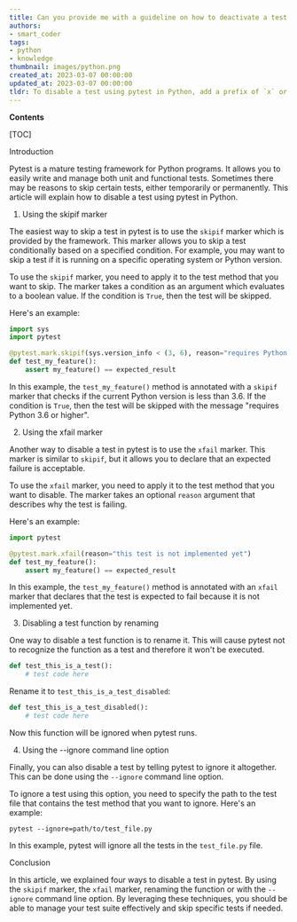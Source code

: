 ```yaml
---
title: Can you provide me with a guideline on how to deactivate a test with pytest?
authors:
- smart_coder
tags:
- python
- knowledge
thumbnail: images/python.png
created_at: 2023-03-07 00:00:00
updated_at: 2023-03-07 00:00:00
tldr: To disable a test using pytest in Python, add a prefix of `x` or `X` to the beginning of its function definition name.
---
```


**Contents**

[TOC]

Introduction

Pytest is a mature testing framework for Python programs. It allows you to easily write and manage both unit and functional tests. Sometimes there may be reasons to skip certain tests, either temporarily or permanently. This article will explain how to disable a test using pytest in Python.

1. Using the skipif marker

The easiest way to skip a test in pytest is to use the `skipif` marker which is provided by the framework. This marker allows you to skip a test conditionally based on a specified condition. For example, you may want to skip a test if it is running on a specific operating system or Python version.

To use the `skipif` marker, you need to apply it to the test method that you want to skip. The marker takes a condition as an argument which evaluates to a boolean value. If the condition is `True`, then the test will be skipped.

Here's an example:

```python
import sys
import pytest

@pytest.mark.skipif(sys.version_info < (3, 6), reason="requires Python 3.6 or higher")
def test_my_feature():
    assert my_feature() == expected_result
```

In this example, the `test_my_feature()` method is annotated with a `skipif` marker that checks if the current Python version is less than 3.6. If the condition is `True`, then the test will be skipped with the message "requires Python 3.6 or higher".

2. Using the xfail marker

Another way to disable a test in pytest is to use the `xfail` marker. This marker is similar to `skipif`, but it allows you to declare that an expected failure is acceptable.

To use the `xfail` marker, you need to apply it to the test method that you want to disable. The marker takes an optional `reason` argument that describes why the test is failing.

Here's an example:

```python
import pytest

@pytest.mark.xfail(reason="this test is not implemented yet")
def test_my_feature():
    assert my_feature() == expected_result
```

In this example, the `test_my_feature()` method is annotated with an `xfail` marker that declares that the test is expected to fail because it is not implemented yet.

3. Disabling a test function by renaming 

One way to disable a test function is to rename it. This will cause pytest not to recognize the function as a test and therefore it won't be executed. 

```python
def test_this_is_a_test():
    # test code here
```

Rename it to `test_this_is_a_test_disabled`:

```python
def test_this_is_a_test_disabled():
    # test code here
```

Now this function will be ignored when pytest runs. 

4. Using the --ignore command line option

Finally, you can also disable a test by telling pytest to ignore it altogether. This can be done using the `--ignore` command line option.

To ignore a test using this option, you need to specify the path to the test file that contains the test method that you want to ignore. Here's an example:

```
pytest --ignore=path/to/test_file.py
```

In this example, pytest will ignore all the tests in the `test_file.py` file. 

Conclusion

In this article, we explained four ways to disable a test in pytest. By using the `skipif` marker, the `xfail` marker, renaming the function or with the `--ignore` command line option. By leveraging these techniques, you should be able to manage your test suite effectively and skip specific tests if needed.
